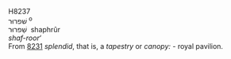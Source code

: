 <body>
  <p>H8237<br>  שׁפרוּר <sup> o</sup><br> שַׁפרוּר  ‎  shaphrûr  <br><i>shaf-roor‘ </i><br>From <a href="h8231.htm">8231</a>  <i>splendid</i>, that is, a <i>tapestry</i> or <i>canopy: - </i>royal pavilion.<br></p>
 </body>